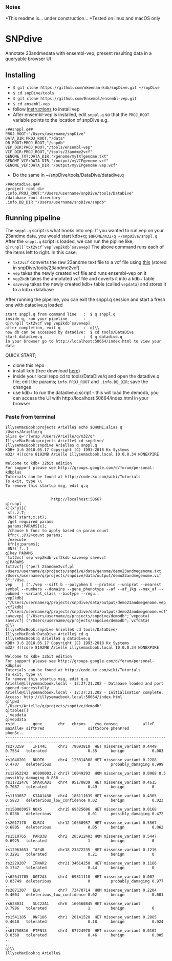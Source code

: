  ### Notes
 *This readme is... under construction...
 *Tested on linux and macOS only

 # SNPdive

Annotate 23andmedata with ensembl-vep, present resulting data in a queryable browser UI

  ## Installing
 * `$ git clone https://github.com/mkeenan-kdb/snpDive.git ~/snpDive`
 * `$ cd snpDive/tools`
 * `$ git clone https://github.com/Ensembl/ensembl-vep.git`
 * `$ cd ensembl-vep`
 * follow [instructions](https://useast.ensembl.org/info/docs/tools/vep/script/vep_download.html) to install vep
 * After ensembl-vep is installed, edit `snppl.q` so that the `PROJ_ROOT` variable points to the location of snpDive e.g. 
 ```
 /##snppl.q##
 PROJ_ROOT:"/Users/username/snpDive"
 DATA_DIR:PROJ_ROOT,"/data"
 DB_ROOT:PROJ_ROOT,"/snpdb"
 VEP_DIR:PROJ_ROOT,"/tools/ensembl-vep"
 VCF_DIR:PROJ_ROOT,"/tools/23andme2vcf"
 GENOME_TXT:DATA_DIR,"/genome/myTXTgenome.txt"
 GENOME_VCF:DATA_DIR,"/output/myVCFgenome.vcf"
 GENOME_VEP:DATA_DIR,"/output/myVEPgenome.vep.vcf"
 ```
 * Do the same in ~/snpDive/tools/DataDive/datadive.q
 ```
 /##datadive.q##
 /project root dir
 .info.PROJ_ROOT:"/Users/username/snpDive/tools/DataDive"
 /database root directory
 .info.DB_DIR:"/Users/username/snpDive/snpdb"
 ```
 
 ## Running pipeline
 The `snppl.q` script is what hooks into vep. If you wanted to run vep on your 23andme data, you would start kdb+q;
 `$QHOME/m32/q ~/snpDive/snppl.q`
 After the `snppl.q` script is loaded, we can run the pipline like;
 ```q)runpl[`txt2vcf`vep`vep2kdb`savevep]```
 The above command runs each of the items left to right. In this case;
  * `txt2vcf` converts the raw 23andme text file to a vcf file using [this](https://github.com/arrogantrobot/23andme2vcf) (stored in snpDive/tools/23andme2vcf)
  * `vep` takes the newly created vcf file and runs ensembl-vep on it
  * `vep2kdb` takes the annotated vcf file and coverts it into a kdb+ table
  * `savevep` takes the newly created kdb+ table (called `vepdata`) and stores it to a kdb+ database
  
  After running the pipeline, you can exit the snppl.q session and start a fresh one with datadive.q loaded
  ```
  start snppl.q from command line   :  $ q snppl.q
  inside q, run your pipeline       :  q)runpl[`txt2vcf`vep`vep2kdb`savevep]
  after completion, exit q          :  q)\\
  now db can be accessed by datadive:  $ cd tools/DataDive
  start datadive.q                  :  $ q datadive.q
  In your browser go to http://localhost:50664/index.html to view your data 
  ```
QUICK START;
* clone this repo
* install kdb (free download [here](https://kx.com/download/))
* inside your local repo cd to tools/DataDive/q and open the datadive.q file; edit the params;
`info.PROJ_ROOT` and `.info.DB_DIR`; save the changes
* use kdb+ to run the datadive.q script - this will load the demodb, you can access the UI with http://localhost:50664/index.html in your browser

### Paste from terminal
```
IllyseMacBook:projects Arielle$ echo $QHOME;alias q
/Users/Arielle/q
alias q='rlwrap /Users/Arielle/q/m32/q'
IllyseMacBook:projects Arielle$ cd snpdive/
IllyseMacBook:snpdive Arielle$ q snppl.q 
KDB+ 3.6 2018.05.17 Copyright (C) 1993-2018 Kx Systems
m32/ 4()core 8192MB Arielle illysemacbook.local 10.0.0.34 NONEXPIRE  

Welcome to kdb+ 32bit edition
For support please see http://groups.google.com/d/forum/personal-kdbplus
Tutorials can be found at http://code.kx.com/wiki/Tutorials
To exit, type \\
To remove this startup msg, edit q.q


					http://localhost:50667
q)runpl
k){x'y}[{
 st:.z.T;
 0N!(`start;x;st);
 /get required params
 params:PARAMS[x];
 /choose k func to apply based on param count
 kfn:(.;@)2>count params;
 /execute
 kfn[x;params];
 0N!(`f..]
q)key PARAMS
`txt2vcf`vep`vep2kdb`vcf2kdb`savevep`savevcf
q)PARAMS
txt2vcf| ("perl 23andme2vcf.pl /Users/username/q/projects/snpdive/data/genome/demo23andmegenome.txt /Users/username/q/projects/snpdive/data/output/demo23andmegenome.vcf 5";"/Use..
vep    | ("./vep --sift b --polyphen b --protein --uniprot --nearest symbol --numbers --domains --gene_phenotype --af --af_1kg --max_af --pubmed --variant_class --biotype --regu..
vep2kdb| ,"/Users/username/q/projects/snpdive/data/output/demo23andmegenome.vep.vcf"
vcf2kdb| ,"/Users/username/q/projects/snpdive/data/output/demo23andmegenome.vcf"
savevep| ("/Users/username/q/projects/snpdive/demodb";`vepdata)
savevcf| ("/Users/username/q/projects/snpdive/demodb";`vcfdata)
q)\\
IllyseMacBook:snpdive Arielle$ cd tools/DataDive/
IllyseMacBook:DataDive Arielle$ cd q
IllyseMacBook:q Arielle$ q datadive.q 
KDB+ 3.6 2018.05.17 Copyright (C) 1993-2018 Kx Systems
m32/ 4()core 8192MB Arielle illysemacbook.local 10.0.0.34 NONEXPIRE  

Welcome to kdb+ 32bit edition
For support please see http://groups.google.com/d/forum/personal-kdbplus
Tutorials can be found at http://code.kx.com/wiki/Tutorials
To exit, type \\
To remove this startup msg, edit q.q
Arielle@illysemacbook.local - 12:37:21.202 - Database loaded and port opened successfully
Arielle@illysemacbook.local - 12:37:21.202 - Initialisation complete. Access: http://illysemacbook.local:50664/index.html
q)\pwd
"/Users/Arielle/q/projects/snpdive/demodb"
q)tables[]
,`vepdata
q)vepdata
rsid        gene       chr   chrpos    zyg conseq           alleF  maxAlleF siftPred                   siftScore phenPred          phenSc..
-----------------------------------------------------------------------------------------------------------------------------------------..
rs273259    IFI44L     chr1  79093818  HET missense_variant 0.4449 0.7554   tolerated                  0.35      benign            0.003 ..
rs1048201   NUDT6      chr4  123814308 HET missense_variant 0.2288 0.4707   deleterious                0         probably_damaging 0.999 ..
rs12952242  AC000003.2 chr17 10049293  HOM missense_variant 0.0968 0.5                                           possibly_damaging 0.856 ..
rs11722476  SMARCAD1   chr4  95170839  HET missense_variant 0.4615 0.7087   tolerated                  0.49      benign            0     ..
rs1133657   KIAA1430   chr4  186111639 HET missense_variant 0.4305 0.5823   deleterious_low_confidence 0.02      benign            0.023 ..
rs150003957 NOX5       chr15 69325606  HET missense_variant 0.0168 0.0286   deleterious                0.01      possibly_damaging 0.472 ..
rs2617170   KLRC4      chr12 10560957  HET missense_variant 0.5567 0.6805   deleterious                0.05      benign            0.062 ..
rs1510765   PARD3B     chr2  205912403 HOM missense_variant 0.5447 0.6925   tolerated                  1         benign            0     ..
rs12963653  TAF4B      chr18 23872235  HET missense_variant 0.1216 0.3291   tolerated                  0.21      benign            0     ..
rs2229207   IFNAR2     chr21 34614250  HET missense_variant 0.1186 0.1747   tolerated                  0.44      benign            0     ..
rs62641705  UGT2A3     chr4  69811110  HET missense_variant 0.007  0.03749  deleterious                0         probably_damaging 0.977 ..
rs2071307   ELN        chr7  73470714  HOM missense_variant 0.2204 0.4604   deleterious_low_confidence 0.02      benign            0.001 ..
rs628031    SLC22A1    chr6  160560845 HET missense_variant        0.7986   tolerated                  1         benign            0     ..
rs1541185   RNF186     chr1  20141528  HET missense_variant 0.2885 0.4618   tolerated                  0.18      benign            0.024 ..
rs61750816  PTPN13     chr4  87724970  HET missense_variant 0.0102 0.0368   tolerated                  0.46      benign            0.005 ..
..
q)\\
IllyseMacBook:q Arielle$ 
```
